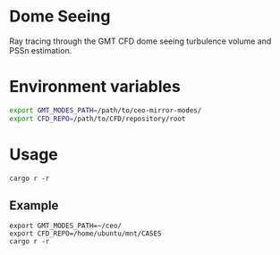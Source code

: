 # Dome Seeing

Ray tracing through the GMT CFD dome seeing turbulence volume and PSSn estimation.

# Environment variables

```bash
export GMT_MODES_PATH=/path/to/ceo-mirror-modes/
export CFD_REPO=/path/to/CFD/repository/root
```

# Usage

```shell
cargo r -r
```

## Example

```shell
export GMT_MODES_PATH=~/ceo/
export CFD_REPO=/home/ubuntu/mnt/CASES
cargo r -r
```
